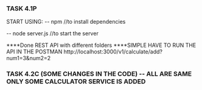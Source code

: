 ### TASK 4.1P
START USING:
 -- npm //to install dependencies

 -- node server.js //to start the server

 ****Done REST API with different folders
 ****SIMPLE HAVE TO RUN THE API IN THE POSTMAN
http://localhost:3000/v1/calculate/add?num1=3&num2=2 

### TASK 4.2C (SOME CHANGES IN THE CODE) -- ALL ARE SAME ONLY SOME CALCULATOR SERVICE IS ADDED
